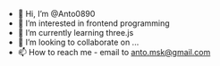 - 👋 Hi, I’m @Anto0890
- 👀 I’m interested in frontend programming
- 🌱 I’m currently learning three.js
- 💞️ I’m looking to collaborate on ...
- 📫 How to reach me - email to anto.msk@gmail.com

<!---
Anto0890/Anto0890 is a ✨ special ✨ repository because its `README.md` (this file) appears on your GitHub profile.
You can click the Preview link to take a look at your changes.
--->
